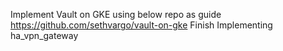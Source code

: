 Implement Vault on GKE using below repo as guide
	https://github.com/sethvargo/vault-on-gke
Finish Implementing ha_vpn_gateway

